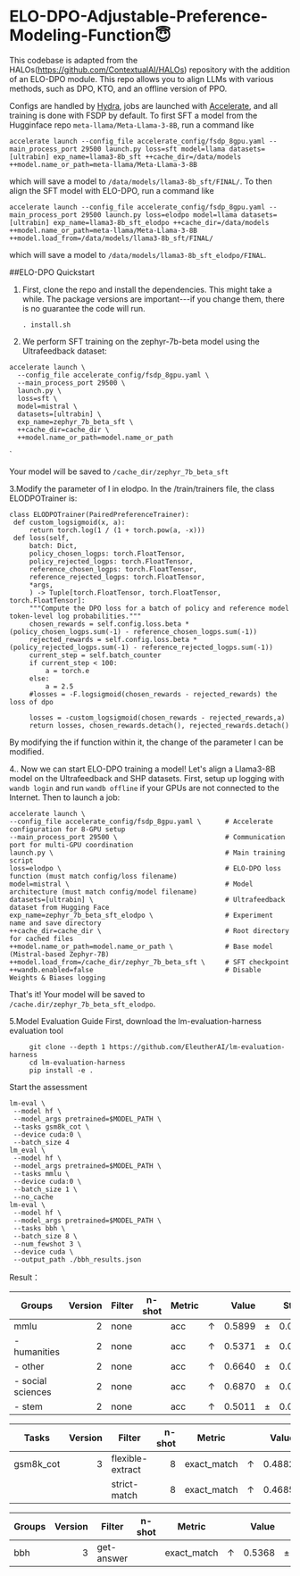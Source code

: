 
# ELO-DPO-Adjustable-Preference-Modeling-Function:innocent:

This codebase is adapted from the HALOs(https://github.com/ContextualAI/HALOs) repository with the addition of an ELO-DPO module.
This repo allows you to align LLMs with various methods, such as DPO, KTO, and an offline version of PPO.

Configs are handled by [Hydra](https://hydra.cc/), jobs are launched with [Accelerate](https://huggingface.co/docs/accelerate/en/index), and all training is done with FSDP by default.   To first SFT a model from the Hugginface repo `meta-llama/Meta-Llama-3-8B`, run a command like

```accelerate launch --config_file accelerate_config/fsdp_8gpu.yaml --main_process_port 29500 launch.py loss=sft model=llama datasets=[ultrabin] exp_name=llama3-8b_sft ++cache_dir=/data/models ++model.name_or_path=meta-llama/Meta-Llama-3-8B```

which will save a model to `/data/models/llama3-8b_sft/FINAL/`. To then align the SFT model with ELO-DPO, run a command like

```accelerate launch --config_file accelerate_config/fsdp_8gpu.yaml --main_process_port 29500 launch.py loss=elodpo model=llama datasets=[ultrabin] exp_name=llama3-8b_sft_elodpo ++cache_dir=/data/models ++model.name_or_path=meta-llama/Meta-Llama-3-8B ++model.load_from=/data/models/llama3-8b_sft/FINAL/```

which will save a model to `/data/models/llama3-8b_sft_elodpo/FINAL`.


##ELO-DPO Quickstart

1. First, clone the repo and install the dependencies. This might take a while. The package versions are important---if you change them, there is no guarantee the code will run.

   ```console
   . install.sh
   ```

2. We perform SFT training on the zephyr-7b-beta model using the Ultrafeedback dataset:
```console
accelerate launch \
  --config_file accelerate_config/fsdp_8gpu.yaml \
  --main_process_port 29500 \
  launch.py \
  loss=sft \
  model=mistral \
  datasets=[ultrabin] \
  exp_name=zephyr_7b_beta_sft \
  ++cache_dir=cache_dir \
  ++model.name_or_path=model.name_or_path
```
   `

Your model will be saved to `/cache_dir/zephyr_7b_beta_sft`

3.Modify the parameter of I in elodpo. In the /train/trainers file, the class ELODPOTrainer is:
   ```
class ELODPOTrainer(PairedPreferenceTrainer):
    def custom_logsigmoid(x, a):
        return torch.log(1 / (1 + torch.pow(a, -x)))
    def loss(self,
        batch: Dict,
        policy_chosen_logps: torch.FloatTensor,
        policy_rejected_logps: torch.FloatTensor,
        reference_chosen_logps: torch.FloatTensor,
        reference_rejected_logps: torch.FloatTensor,
        *args,
        ) -> Tuple[torch.FloatTensor, torch.FloatTensor, torch.FloatTensor]:
        """Compute the DPO loss for a batch of policy and reference model token-level log probabilities."""
        chosen_rewards = self.config.loss.beta * (policy_chosen_logps.sum(-1) - reference_chosen_logps.sum(-1))
        rejected_rewards = self.config.loss.beta * (policy_rejected_logps.sum(-1) - reference_rejected_logps.sum(-1))
        current_step = self.batch_counter 
        if current_step < 100:
            a = torch.e
        else:
            a = 2.5
        #losses = -F.logsigmoid(chosen_rewards - rejected_rewards) the loss of dpo

        losses = -custom_logsigmoid(chosen_rewards - rejected_rewards,a)
        return losses, chosen_rewards.detach(), rejected_rewards.detach()
   ```
By modifying the if function within it, the change of the parameter I can be modified.


4.. Now we can start ELO-DPO training a model! Let's align a Llama3-8B model on the Ultrafeedback and SHP datasets. First, setup up logging with `wandb login` and run `wandb offline` if your GPUs are not connected to the Internet. Then to launch a job:

   ```console
accelerate launch \
  --config_file accelerate_config/fsdp_8gpu.yaml \      # Accelerate configuration for 8-GPU setup
  --main_process_port 29500 \                           # Communication port for multi-GPU coordination
  launch.py \                                           # Main training script
  loss=elodpo \                                         # ELO-DPO loss function (must match config/loss filename)
  model=mistral \                                       # Model architecture (must match config/model filename)
  datasets=[ultrabin] \                                 # Ultrafeedback dataset from Hugging Face
  exp_name=zephyr_7b_beta_sft_elodpo \                  # Experiment name and save directory
  ++cache_dir=cache_dir \                               # Root directory for cached files
  ++model.name_or_path=model.name_or_path \             # Base model (Mistral-based Zephyr-7B)
  ++model.load_from=/cache_dir/zephyr_7b_beta_sft \     # SFT checkpoint
  ++wandb.enabled=false                                 # Disable Weights & Biases logging
   ```

   That's it! Your model will be saved to `/cache.dir/zephyr_7b_beta_sft_elodpo`.


5.Model Evaluation Guide
First, download the lm-evaluation-harness evaluation tool


   ```console
        git clone --depth 1 https://github.com/EleutherAI/lm-evaluation-harness
        cd lm-evaluation-harness
        pip install -e .
   ```
Start the assessment

   ```console
lm-eval \
    --model hf \
    --model_args pretrained=$MODEL_PATH \
    --tasks gsm8k_cot \  
    --device cuda:0 \    
    --batch_size 4       
lm_eval \
    --model hf \
    --model_args pretrained=$MODEL_PATH \
    --tasks mmlu \      
    --device cuda:0 \  
    --batch_size 1 \    
    --no_cache 
lm-eval \
    --model hf \
    --model_args pretrained=$MODEL_PATH \
    --tasks bbh \        
    --batch_size 8 \    
    --num_fewshot 3 \    
    --device cuda \      
    --output_path ./bbh_results.json 
   ```
Result：

|      Groups      |Version|Filter|n-shot|Metric|   |Value |   |Stderr|
|------------------|------:|------|------|------|---|-----:|---|-----:|
|mmlu              |      2|none  |      |acc   |↑  |0.5899|±  |0.0039|
| - humanities     |      2|none  |      |acc   |↑  |0.5371|±  |0.0068|
| - other          |      2|none  |      |acc   |↑  |0.6640|±  |0.0082|
| - social sciences|      2|none  |      |acc   |↑  |0.6870|±  |0.0081|
| - stem           |      2|none  |      |acc   |↑  |0.5011|±  |0.0086|


|  Tasks  |Version|     Filter     |n-shot|  Metric   |   |Value |   |Stderr|
|---------|------:|----------------|-----:|-----------|---|-----:|---|-----:|
|gsm8k_cot|      3|flexible-extract|     8|exact_match|↑  |0.4882|±  |0.0138|
|         |       |strict-match    |     8|exact_match|↑  |0.4685|±  |0.0137|


|Groups|Version|  Filter  |n-shot|  Metric   |   |Value |   |Stderr|
|------|------:|----------|------|-----------|---|-----:|---|-----:|
|bbh   |      3|get-answer|      |exact_match|↑  |0.5368|±  |0.0055|

